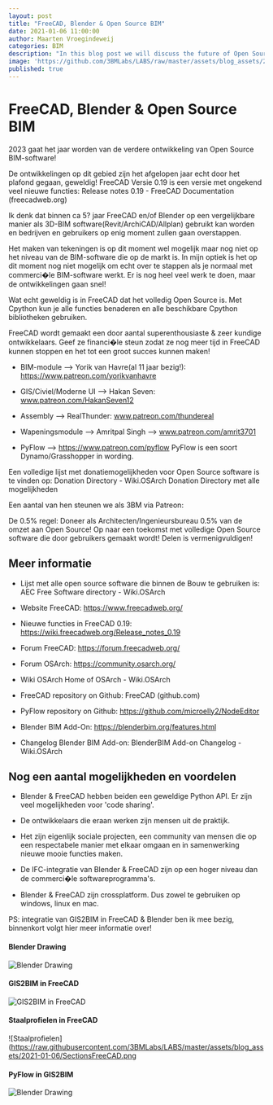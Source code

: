 ```yaml
---
layout: post
title: "FreeCAD, Blender & Open Source BIM"
date: 2021-01-06 11:00:00
author: Maarten Vroegindeweij
categories: BIM
description: "In this blog post we will discuss the future of Open Source BIM"
image: 'https://github.com/3BMLabs/LABS/raw/master/assets/blog_assets/2021-01-06/FreeCADSolibri.png'
published: true
---
```


# FreeCAD, Blender & Open Source BIM

2023 gaat het jaar worden van de verdere ontwikkeling van Open Source BIM-software!

De ontwikkelingen op dit gebied zijn het afgelopen jaar echt door het plafond gegaan, geweldig! FreeCAD Versie 0.19 is een versie met ongekend veel nieuwe functies:
Release notes 0.19 - FreeCAD Documentation (freecadweb.org)

Ik denk dat binnen ca 5? jaar FreeCAD en/of Blender op een vergelijkbare manier als 3D-BIM software(Revit/ArchiCAD/Allplan) gebruikt kan worden en bedrijven en gebruikers op enig moment zullen gaan overstappen. 

Het maken van tekeningen is op dit moment wel mogelijk maar nog niet op het niveau van de BIM-software die op de markt is. In mijn optiek is het op dit moment nog niet mogelijk om echt over te stappen als je normaal met commerci�le BIM-software werkt. Er is nog heel veel werk te doen, maar de ontwikkelingen gaan snel!

Wat echt geweldig is in FreeCAD dat het volledig Open Source is. Met Cpython kun je alle functies benaderen en alle beschikbare Cpython bibliotheken gebruiken.

FreeCAD wordt gemaakt een door aantal superenthousiaste & zeer kundige ontwikkelaars. Geef ze financi�le steun zodat ze nog meer tijd in FreeCAD kunnen stoppen en het tot een groot succes kunnen maken!

* BIM-module --> Yorik van Havre(al 11 jaar bezig!):  https://www.patreon.com/yorikvanhavre

* GIS/Civiel/Moderne UI --> Hakan Seven: www.patreon.com/HakanSeven12

* Assembly --> RealThunder: www.patreon.com/thundereal

* Wapeningsmodule --> Amritpal Singh --> www.patreon.com/amrit3701

* PyFlow --> https://www.patreon.com/pyflow  PyFlow is een soort Dynamo/Grasshopper in wording. 

Een volledige lijst met donatiemogelijkheden voor Open Source software is te vinden op: Donation Directory - Wiki.OSArch
Donation Directory met alle mogelijkheden 

Een aantal van hen steunen we als 3BM via Patreon:

De 0.5% regel: Doneer als Architecten/Ingenieursbureau 0.5% van de omzet aan Open Source! Op naar een toekomst met volledige Open Source software die door gebruikers gemaakt wordt! Delen is vermenigvuldigen!

## Meer informatie 

* Lijst met alle open source software die binnen de Bouw te gebruiken is: AEC Free Software directory - Wiki.OSArch

* Website FreeCAD: https://www.freecadweb.org/ 

* Nieuwe functies in FreeCAD 0.19: https://wiki.freecadweb.org/Release_notes_0.19 

* Forum FreeCAD: https://forum.freecadweb.org/

* Forum OSArch: https://community.osarch.org/

* Wiki OSArch Home of OSArch - Wiki.OSArch

* FreeCAD repository on Github: FreeCAD (github.com)

* PyFlow repository on Github: https://github.com/microelly2/NodeEditor

* Blender BIM Add-On: https://blenderbim.org/features.html

* Changelog Blender BIM Add-on: BlenderBIM Add-on Changelog - Wiki.OSArch

## Nog een aantal mogelijkheden en voordelen 
* Blender & FreeCAD hebben beiden een geweldige Python API. Er zijn veel mogelijkheden voor 'code sharing'.

* De ontwikkelaars die eraan werken zijn mensen uit de praktijk.

* Het zijn eigenlijk sociale projecten, een community van mensen die op een respectabele manier met elkaar omgaan en in samenwerking nieuwe mooie functies maken.

* De IFC-integratie van Blender & FreeCAD zijn op een hoger niveau dan de commerci�le softwareprogramma's.

* Blender & FreeCAD zijn crossplatform. Dus zowel te gebruiken op windows, linux en mac.

PS: integratie van GIS2BIM in FreeCAD & Blender ben ik mee bezig, binnenkort volgt hier meer informatie over!

#### Blender Drawing
![Blender Drawing](https://raw.githubusercontent.com/3BMLabs/LABS/master/assets/blog_assets/2021-01-06/BlenderDrawing.png)

#### GIS2BIM in FreeCAD
![GIS2BIM in FreeCAD](https://raw.githubusercontent.com/3BMLabs/LABS/master/assets/blog_assets/2021-01-06/GIS2BIMDordrecht.png)

#### Staalprofielen in FreeCAD
![Staalprofielen](https://raw.githubusercontent.com/3BMLabs/LABS/master/assets/blog_assets/2021-01-06/SectionsFreeCAD.png

#### PyFlow in GIS2BIM
![Blender Drawing](https://raw.githubusercontent.com/3BMLabs/LABS/master/assets/blog_assets/2021-01-06/PyFlowGIS2BIM.png)
